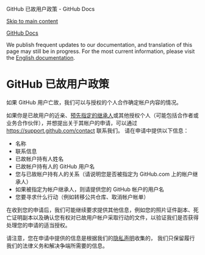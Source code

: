 GitHub 已故用户政策 - GitHub Docs

[Skip to main content](#main-content)

[](/cn)[GitHub Docs](/cn)

We publish frequent updates to our documentation, and translation of this page may still be in progress. For the most current information, please visit the [English documentation](/en).

GitHub 已故用户政策
==========

如果 GitHub 用户亡故，我们可以与授权的个人合作确定帐户内容的情况。

如果你是已故用户的近亲、[预先指定的继承人](/cn/github/setting-up-and-managing-your-github-user-account/maintaining-ownership-continuity-of-your-user-accounts-repositories)或其他授权个人（可能包括合作者或业务合作伙伴），并想提出关于其帐户的申请，可以通过 <https://support.github.com/contact> 联系我们。 请在申请中提供以下信息：

* 名称
* 联系信息
* 已故帐户持有人姓名
* 已故帐户持有人的 GitHub 用户名
* 您与已故帐户持有人的关系（请说明您是否被指定为 GitHub.com 上的帐户继承人）
* 如果被指定为帐户继承人，则请提供您的 GitHub 帐户的用户名
* 您要寻求什么行动（例如转移公共仓库、取消帐户帐单）

在收到您的申请后，我们可能继续要求提供其他信息，例如您的照片证件副本、死亡证明副本以及确认您有权对已故用户帐户采取行动的文件，以验证我们是否获得处理您的申请的适当授权。

请注意，您在申请中提供的信息是根据我们的[隐私声明](/cn/github/site-policy/github-privacy-statement)收集的， 我们只保留履行我们的法律义务和解决争端所需要的信息。
